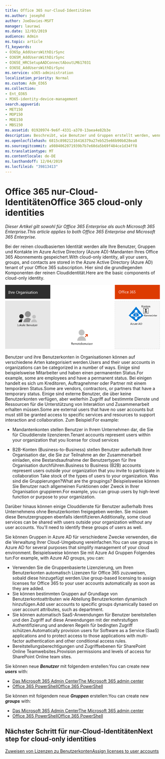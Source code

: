 ```yaml
---
title: Office 365 nur-Cloud-Identitäten
ms.author: josephd
author: JoeDavies-MSFT
manager: laurawi
ms.date: 12/03/2019
audience: Admin
ms.topic: article
f1_keywords:
- O365p_AddUsersWithDirSync
- O365M_AddUsersWithDirSync
- O365E_HRCSetupAADConnectAboutLM617031
- O365E_AddUsersWithDirSync
ms.service: o365-administration
localization_priority: Normal
ms.custom: Adm_O365
ms.collection:
- Ent_O365
- M365-identity-device-management
search.appverid:
- MET150
- MOP150
- MOE150
- MBS150
ms.assetid: 01920974-9e6f-4331-a370-13aea4e82b3e
description: Beschreibt, wie Benutzer und Gruppen erstellt werden, wenn Ihr Office 365-Abonnement nur Cloud-Identitäten verwendet.
ms.openlocfilehash: 6815c89821216416379a27eb525e66b90b828ea8
ms.sourcegitcommit: a9804062071939b7b7e60da5b69f484ce1d34ff8
ms.translationtype: MT
ms.contentlocale: de-DE
ms.lasthandoff: 12/04/2019
ms.locfileid: "39813413"
---
```

# <a name="office-365-cloud-only-identities"></a><span data-ttu-id="e9ca9-103">Office 365 nur-Cloud-Identitäten</span><span class="sxs-lookup"><span data-stu-id="e9ca9-103">Office 365 cloud-only identities</span></span>

<span data-ttu-id="e9ca9-104">*Dieser Artikel gilt sowohl für Office 365 Enterprise als auch Microsoft 365 Enterprise*.</span><span class="sxs-lookup"><span data-stu-id="e9ca9-104">*This article applies to both Office 365 Enterprise and Microsoft 365 Enterprise.*</span></span>

<span data-ttu-id="e9ca9-105">Bei der reinen cloudbasierten Identität werden alle Ihre Benutzer, Gruppen und Kontakte im Azure Active Directory (Azure AD)-Mandanten Ihres Office 365 Abonnements gespeichert.</span><span class="sxs-lookup"><span data-stu-id="e9ca9-105">With cloud-only identity, all your users, groups, and contacts are stored in the Azure Active Directory (Azure AD) tenant of your Office 365 subscription.</span></span> <span data-ttu-id="e9ca9-106">Hier sind die grundlegenden Komponenten der reinen Cloudidentität.</span><span class="sxs-lookup"><span data-stu-id="e9ca9-106">Here are the basic components of cloud-only identity.</span></span>
 
![](./media/about-office-365-identity/cloud-only-identity.png)

<span data-ttu-id="e9ca9-107">Benutzer und ihre Benutzerkonten in Organisationen können auf verschiedene Arten kategorisiert werden.</span><span class="sxs-lookup"><span data-stu-id="e9ca9-107">Users and their user accounts in organizations can be categorized in a number of ways.</span></span> <span data-ttu-id="e9ca9-108">Einige sind beispielsweise Mitarbeiter und haben einen permanenten Status.</span><span class="sxs-lookup"><span data-stu-id="e9ca9-108">For example, some are employees and have a permanent status.</span></span> <span data-ttu-id="e9ca9-109">Bei einigen handelt es sich um Kreditoren, Auftragnehmer oder Partner mit einem temporären Status.</span><span class="sxs-lookup"><span data-stu-id="e9ca9-109">Some are vendors, contractors, or partners that have a temporary status.</span></span> <span data-ttu-id="e9ca9-110">Einige sind externe Benutzer, die über keine Benutzerkonten verfügen, aber weiterhin Zugriff auf bestimmte Dienste und Ressourcen für die Unterstützung von Interaktion und Zusammenarbeit erhalten müssen.</span><span class="sxs-lookup"><span data-stu-id="e9ca9-110">Some are external users that have no user accounts but must still be granted access to specific services and resources to support interaction and collaboration.</span></span> <span data-ttu-id="e9ca9-111">Zum Beispiel:</span><span class="sxs-lookup"><span data-stu-id="e9ca9-111">For example:</span></span>

- <span data-ttu-id="e9ca9-112">Mandantenkonten stellen Benutzer in Ihrem Unternehmen dar, die Sie für Clouddienste lizenzieren.</span><span class="sxs-lookup"><span data-stu-id="e9ca9-112">Tenant accounts represent users within your organization that you license for cloud services</span></span>

- <span data-ttu-id="e9ca9-113">B2B-Konten (Business-to-Business) stellen Benutzer außerhalb Ihrer Organisation dar, die Sie zur Teilnahme an der Zusammenarbeit einladen, eine Bestandsaufnahme der Benutzertypen für Ihre Organisation durchführen.</span><span class="sxs-lookup"><span data-stu-id="e9ca9-113">Business to Business (B2B) accounts represent users outside your organization that you invite to participate in collaboration Take stock of the types of users to your organization.</span></span> <span data-ttu-id="e9ca9-114">Was sind die Gruppierungen?</span><span class="sxs-lookup"><span data-stu-id="e9ca9-114">What are the groupings?</span></span> <span data-ttu-id="e9ca9-115">Beispielsweise können Sie Benutzer nach allgemeinen Funktionen oder Zweck in Ihrer Organisation gruppieren.</span><span class="sxs-lookup"><span data-stu-id="e9ca9-115">For example, you can group users by high-level function or purpose to your organization.</span></span>

<span data-ttu-id="e9ca9-p104">Darüber hinaus können einige Clouddienste für Benutzer außerhalb Ihres Unternehmens ohne Benutzerkonten freigegeben werden. Sie müssen diese Benutzergruppen ebenfalls identifizieren.</span><span class="sxs-lookup"><span data-stu-id="e9ca9-p104">Additionally, some cloud services can be shared with users outside your organization without any user accounts. You'll need to identify these groups of users as well.</span></span>

<span data-ttu-id="e9ca9-118">Sie können Gruppen in Azure AD für verschiedene Zwecke verwenden, die die Verwaltung Ihrer Cloud-Umgebung vereinfachen.</span><span class="sxs-lookup"><span data-stu-id="e9ca9-118">You can use groups in Azure AD for several purposes that simplify management of your cloud environment.</span></span> <span data-ttu-id="e9ca9-119">Beispielsweise können Sie mit Azure Ad Gruppen Folgendes tun:</span><span class="sxs-lookup"><span data-stu-id="e9ca9-119">For example, with Azure AD groups, you can:</span></span>

- <span data-ttu-id="e9ca9-120">Verwenden Sie die Gruppenbasierte Lizenzierung, um Ihren Benutzerkonten automatisch Lizenzen für Office 365 zuzuweisen, sobald diese hinzugefügt werden.</span><span class="sxs-lookup"><span data-stu-id="e9ca9-120">Use group-based licensing to assign licenses for Office 365 to your user accounts automatically as soon as they are added.</span></span>
- <span data-ttu-id="e9ca9-121">Sie können bestimmten Gruppen auf Grundlage von Benutzerkontoattributen wie Abteilung Benutzerkonten dynamisch hinzufügen.</span><span class="sxs-lookup"><span data-stu-id="e9ca9-121">Add user accounts to specific groups dynamically based on user account attributes, such as department.</span></span>
- <span data-ttu-id="e9ca9-122">Sie können automatisch SaaS-Anwendungen für Benutzer bereitstellen und den Zugriff auf diese Anwendungen mit der mehrstufigen Authentifizierung und anderen Regeln für bedingten Zugriff schützen.</span><span class="sxs-lookup"><span data-stu-id="e9ca9-122">Automatically provision users for Software as a Service (SaaS) applications and to protect access to those applications with multi-factor authentication and other conditional access rules.</span></span>
- <span data-ttu-id="e9ca9-123">Bereitstellungsberechtigungen und Zugriffsebenen für SharePoint Online Teamwebsites.</span><span class="sxs-lookup"><span data-stu-id="e9ca9-123">Provision permissions and levels of access for SharePoint Online team sites.</span></span>

<span data-ttu-id="e9ca9-124">Sie können neue ***Benutzer*** mit folgendem erstellen:</span><span class="sxs-lookup"><span data-stu-id="e9ca9-124">You can create new ***users*** with:</span></span>

- [<span data-ttu-id="e9ca9-125">Das Microsoft 365 Admin Center</span><span class="sxs-lookup"><span data-stu-id="e9ca9-125">The Microsoft 365 admin center</span></span>](https://docs.microsoft.com/office365/admin/add-users/add-users)
- [<span data-ttu-id="e9ca9-126">Office 365 PowerShell</span><span class="sxs-lookup"><span data-stu-id="e9ca9-126">Office 365 PowerShell</span></span>](https://docs.microsoft.com/office365/enterprise/powershell/create-user-accounts-with-office-365-powershell)

<span data-ttu-id="e9ca9-127">Sie können mit folgendem neue ***Gruppen*** erstellen:</span><span class="sxs-lookup"><span data-stu-id="e9ca9-127">You can create new ***groups*** with:</span></span>

- [<span data-ttu-id="e9ca9-128">Das Microsoft 365 Admin Center</span><span class="sxs-lookup"><span data-stu-id="e9ca9-128">The Microsoft 365 admin center</span></span>](https://docs.microsoft.com/office365/admin/create-groups/create-groups)
- [<span data-ttu-id="e9ca9-129">Office 365 PowerShell</span><span class="sxs-lookup"><span data-stu-id="e9ca9-129">Office 365 PowerShell</span></span>](https://docs.microsoft.com/office365/enterprise/powershell/manage-office-365-groups-with-powershell)


## <a name="next-step-for-cloud-only-identities"></a><span data-ttu-id="e9ca9-130">Nächster Schritt für nur-Cloud-Identitäten</span><span class="sxs-lookup"><span data-stu-id="e9ca9-130">Next step for cloud-only identities</span></span>

[<span data-ttu-id="e9ca9-131">Zuweisen von Lizenzen zu Benutzerkonten</span><span class="sxs-lookup"><span data-stu-id="e9ca9-131">Assign licenses to user accounts</span></span>](assign-licenses-to-user-accounts.md)
